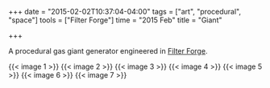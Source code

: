 +++
date = "2015-02-02T10:37:04-04:00"
tags = ["art", "procedural", "space"]
tools = ["Filter Forge"]
time = "2015 Feb"
title = "Giant"

+++

A procedural gas giant generator engineered in [Filter Forge](https://www.filterforge.com/).

{{< image 1 >}}
{{< image 2 >}}
{{< image 3 >}}
{{< image 4 >}}
{{< image 5 >}}
{{< image 6 >}}
{{< image 7 >}}
